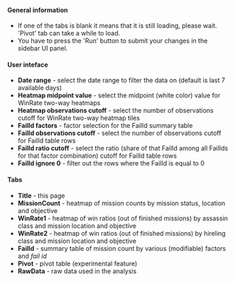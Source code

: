 #### General information

* If one of the tabs is blank it means that it is still loading, please wait. 'Pivot' tab can take a while to load.
* You have to press the 'Run' button to submit your changes in the sidebar UI panel.

#### User inteface

* __Date range__ - select the date range to filter the data on (default is last 7 available days)
* __Heatmap midpoint value__ - select the midpoint (white color) value for WinRate two-way heatmaps
* __Heatmap observations cutoff__ - select the number of observations cutoff for WinRate two-way heatmap tiles
* __FailId factors__ - factor selection for the FailId summary table
* __FailId observations cutoff__ - select the number of observations cutoff for FailId table rows
* __FailId ratio cutoff__ - select the ratio (share of that FailId among all FailIds for that factor combination) cutoff for FailId table rows
* __FailId ignore 0__ - filter out the rows where the FailId is equal to 0

#### Tabs

* __Title__ - this page
* __MissionCount__ - heatmap of mission counts by mission status, location and objective
* __WinRate1__ - heatmap of win ratios (out of finished missions) by assassin class and mission location and objective
* __WinRate2__ - heatmap of win ratios (out of finished missions) by hireling class and mission location and objective
* __FailId__ - summary table of mission count by various (modifiable) factors and _fail id_
* __Pivot__ - pivot table (experimental feature)
* __RawData__ - raw data used in the analysis
